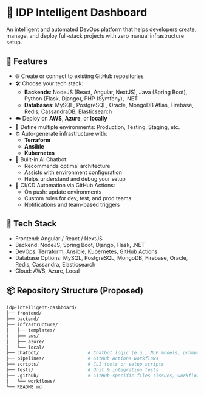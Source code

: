 # 🧠 IDP Intelligent Dashboard

An intelligent and automated DevOps platform that helps developers create, manage, and deploy full-stack projects with zero manual infrastructure setup.

## 🚀 Features

- 🌐 Create or connect to existing GitHub repositories
- 🛠️ Choose your tech stack:
  - **Backends**: NodeJS (React, Angular, NextJS), Java (Spring Boot), Python (Flask, Django), PHP (Symfony), .NET
  - **Databases**: MySQL, PostgreSQL, Oracle, MongoDB Atlas, Firebase, Redis, CassandraDB, Elasticsearch
- ☁️ Deploy on **AWS**, **Azure**, or **locally**
- 🧪 Define multiple environments: Production, Testing, Staging, etc.
- ⚙️ Auto-generate infrastructure with:
  - **Terraform**
  - **Ansible**
  - **Kubernetes**
- 🤖 Built-in AI Chatbot:
  - Recommends optimal architecture
  - Assists with environment configuration
  - Helps understand and debug your setup
- 🔁 CI/CD Automation via GitHub Actions:
  - On push: update environments
  - Custom rules for dev, test, and prod teams
  - Notifications and team-based triggers

## 🧰 Tech Stack

- Frontend: Angular / React / NextJS
- Backend: NodeJS, Spring Boot, Django, Flask, .NET
- DevOps: Terraform, Ansible, Kubernetes, GitHub Actions
- Database Options: MySQL, PostgreSQL, MongoDB, Firebase, Oracle, Redis, Cassandra, Elasticsearch
- Cloud: AWS, Azure, Local

## 📦 Repository Structure (Proposed)

```bash
idp-intelligent-dashboard/
├── frontend/                
├── backend/                  
├── infrastructure/           
│   ├── templates/
│   ├── aws/
│   ├── azure/
│   └── local/
├── chatbot/                  # Chatbot logic (e.g., NLP models, prompts)
├── pipelines/                # GitHub Actions workflows
├── scripts/                  # CLI tools or setup scripts
├── tests/                    # Unit & integration tests
├── .github/                  # GitHub-specific files (issues, workflows)
│   └── workflows/
└── README.md
```
